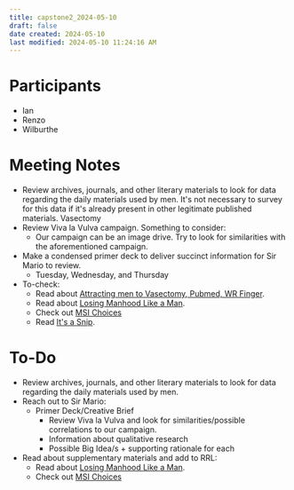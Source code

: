```yaml
---
title: capstone2_2024-05-10
draft: false
date created: 2024-05-10
last modified: 2024-05-10 11:24:16 AM
---
```

# Participants
- Ian
- Renzo
- Wilburthe
# Meeting Notes
- Review archives, journals, and other literary materials to look for data regarding the daily materials used by men. It's not necessary to survey for this data if it's already present in other legitimate published materials.
Vasectomy
- Review Viva la Vulva campaign. Something to consider:
	- Our campaign can be an image drive. Try to look for similarities with the aforementioned campaign.
- Make a condensed primer deck to deliver succinct information for Sir Mario to review.
	- Tuesday, Wednesday, and Thursday
- To-check:
	- Read about [Attracting men to Vasectomy, Pubmed, WR Finger](https://pubmed.ncbi.nlm.nih.gov/12293534/).
	- Read about [Losing Manhood Like a Man](https://www.researchgate.net/publication/283817165_Losing_Manhood_Like_a_Man_A_Collaborative_Autoethnographic_Examination_of_Masculinities_and_the_Experience_of_a_Vasectomy).
	- Check out [MSI Choices](https://www.msichoices.org/)
	- Read [It's a Snip](https://www.prospectmagazine.co.uk/essays/55990/its-a-snip).

# To-Do
-  Review archives, journals, and other literary materials to look for data regarding the daily materials used by men. 
- Reach out to Sir Mario:
	- Primer Deck/Creative Brief
		- Review Viva la Vulva and look for similarities/possible correlations to our campaign.
		- Information about qualitative research
		- Possible Big Idea/s + supporting rationale for each
- Read about supplementary materials and add to RRL:
	- Read about [Losing Manhood Like a Man](https://www.researchgate.net/publication/283817165_Losing_Manhood_Like_a_Man_A_Collaborative_Autoethnographic_Examination_of_Masculinities_and_the_Experience_of_a_Vasectomy).
	- Check out [MSI Choices](https://www.msichoices.org/)